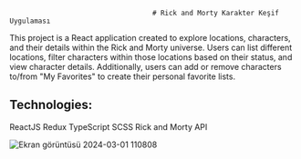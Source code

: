                                        # Rick and Morty Karakter Keşif Uygulaması

This project is a React application created to explore locations, characters, and their details within the Rick and Morty universe. Users can list different locations, filter characters within those locations based on their status, and view character details. Additionally, users can add or remove characters to/from "My Favorites" to create their personal favorite lists.

## Technologies:

ReactJS
Redux
TypeScript
SCSS
Rick and Morty API

                                 
![Ekran görüntüsü 2024-03-01 110808](https://github.com/hilmi77/ricky_and_morty_app/assets/120317069/5738a69b-d5b7-492a-9470-b9fc0020e2f2)
